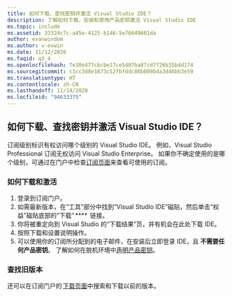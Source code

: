 ```yaml
---
title: 如何下载、查找密钥并激活 Visual Studio IDE？
description: 了解如何下载、安装和使用产品密钥激活 Visual Studio IDE
ms.topic: include
ms.assetid: 33324c7c-a45e-4125-b146-5e76649601da
author: evanwindom
ms.author: v-evwin
ms.date: 11/12/2020
ms.faqid: q3_4
ms.openlocfilehash: 7e38e477cbcbe17ce5407ba87cd7f26b35b4d174
ms.sourcegitcommit: c1cc3d8e1673c52fbfddc86b089b4a3d46bb3e59
ms.translationtype: HT
ms.contentlocale: zh-CN
ms.lasthandoff: 11/14/2020
ms.locfileid: "94633375"
---
```

## <a name="how-do-i-download-find-a-key-and-activate-the-visual-studio-ide"></a>如何下载、查找密钥并激活 Visual Studio IDE？
订阅级别标识有权访问哪个级别的 Visual Studio IDE。 例如，Visual Studio Professional 订阅无权访问 Visual Studio Enterprise。 如果你不确定使用的是哪个级别，可通过在门户中检查[订阅页面](https://my.visualstudio.com/subscriptions)来查看可使用的订阅。 

### <a name="how-to-download-and-activate"></a>如何下载和激活 
1. 登录到订阅门户。  
0. 如需最新版本，在“工具”部分中找到“Visual Studio IDE”磁贴，然后单击“权益”磁贴底部的“下载” ****  链接。  
0. 你将被重定向到 Visual Studio 的“下载结果”页，并有机会在此处下载 IDE。  
0. 按照下载和设置说明操作。 
0. 可以使用你的订阅所分配到的电子邮件，在安装后立即登录 IDE，且 **不需要任何产品密钥**。 了解如何在脱机环境中[声明产品密钥](https://docs.microsoft.com/visualstudio/subscriptions/find-keys)。

### <a name="find-an-older-version"></a>查找旧版本 
还可以在订阅门户的 [下载页面](https://my.visualstudio.com/Downloads?q=visual%20studio&pgroup=)中搜索和下载以前的版本。